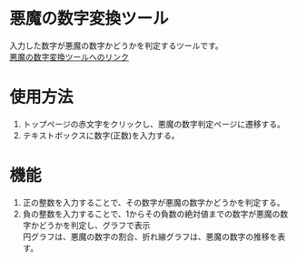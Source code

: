 # 悪魔の数字変換ツール
入力した数字が悪魔の数字かどうかを判定するツールです。</br>
[悪魔の数字変換ツールへのリンク](https://takuminish.github.io/666tool/)

# 使用方法
1. トップページの赤文字をクリックし、悪魔の数字判定ページに遷移する。
2. テキストボックスに数字(正数)を入力する。

# 機能
1. 正の整数を入力することで、その数字が悪魔の数字かどうかを判定する。
2. 負の整数を入力することで、1からその負数の絶対値までの数字が悪魔の数字かどうかを判定し、グラフで表示</br>
   円グラフは、悪魔の数字の割合、折れ線グラフは、悪魔の数字の推移を表す。
